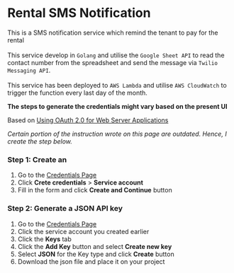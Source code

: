 # Rental SMS Notification

This is a SMS notification service which remind the tenant to pay for the rental
<br />
<br />
This service develop in `Golang` and utilise the `Google Sheet API` to read the contact number from the spreadsheet and send the message via `Twilio Messaging API`.
<br />
<br />
This service has been deployed to `AWS Lambda` and utilise `AWS CloudWatch` to trigger the function every last day of the month.

**The steps to generate the credentials might vary based on the present UI**

Based on [Using OAuth 2.0 for Web Server Applications](https://developers.google.com/identity/protocols/oauth2/web-server)

_Certain portion of the instruction wrote on this page are outdated. Hence, I create the step below._

### Step 1: Create an

1. Go to the [Credentials Page](https://console.developers.google.com/apis/credentials)
1. Click **Crete credentials** > **Service account**
1. Fill in the form and click **Create and Continue** button

### Step 2: Generate a JSON API key

1. Go to the [Credentials Page](https://console.developers.google.com/apis/credentials)
1. Click the service account you created earlier
1. Click the **Keys** tab
1. Click the **Add Key** button and select **Create new key**
1. Select **JSON** for the Key type and click **Create** button
1. Download the json file and place it on your project
